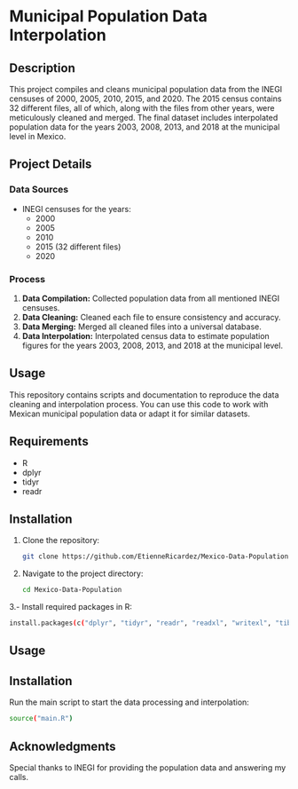 # Municipal Population Data Interpolation

## Description

This project compiles and cleans municipal population data from the INEGI censuses of 2000, 2005, 2010, 2015, and 2020. The 2015 census contains 32 different files, all of which, along with the files from other years, were meticulously cleaned and merged. The final dataset includes interpolated population data for the years 2003, 2008, 2013, and 2018 at the municipal level in Mexico.

## Project Details

### Data Sources

- INEGI censuses for the years:
  - 2000
  - 2005
  - 2010
  - 2015 (32 different files)
  - 2020

### Process

1. **Data Compilation:** Collected population data from all mentioned INEGI censuses.
2. **Data Cleaning:** Cleaned each file to ensure consistency and accuracy.
3. **Data Merging:** Merged all cleaned files into a universal database.
4. **Data Interpolation:** Interpolated census data to estimate population figures for the years 2003, 2008, 2013, and 2018 at the municipal level.

## Usage

This repository contains scripts and documentation to reproduce the data cleaning and interpolation process. You can use this code to work with Mexican municipal population data or adapt it for similar datasets.

## Requirements

- R
- dplyr
- tidyr
- readr

## Installation

1. Clone the repository:
   ```sh
   git clone https://github.com/EtienneRicardez/Mexico-Data-Population.git
2. Navigate to the project directory:
   ```sh
   cd Mexico-Data-Population
3.- Install required packages in R:
   ```sh
   install.packages(c("dplyr", "tidyr", "readr", "readxl", "writexl", "tibble", "stringr"))
   ```

## Usage
## Installation

Run the main script to start the data processing and interpolation:
  ```sh
  source("main.R")
  ```

## Acknowledgments

Special thanks to INEGI for providing the population data and answering my calls.

